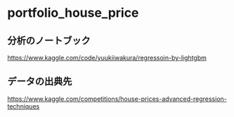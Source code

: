 # portfolio_house_price

## 分析のノートブック
https://www.kaggle.com/code/yuukiiwakura/regressoin-by-lightgbm

## データの出典先
https://www.kaggle.com/competitions/house-prices-advanced-regression-techniques
